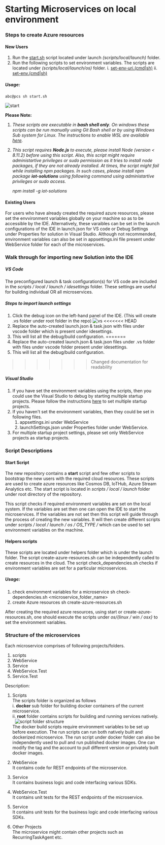 Starting Microservices on local environment
=====
### Steps to create Azure resources
#### New Users
1) Run the [start.sh](https://github.com/Azure/remote-monitoring-services-dotnet/blob/master/scripts/local/launch/start.sh) script located under launch *(scripts/local/launch)* folder.
2) Run the following scripts to set environment variables. The scripts are located under *(scripts/local/launch/os)* folder.
    i. [set-env-uri.(cmd|sh)](https://github.com/Azure/remote-monitoring-services-dotnet/tree/master/scripts/local/launch/os)
    ii. [set-env.(cmd|sh)](https://github.com/Azure/remote-monitoring-services-dotnet/tree/master/scripts/local/launch/os)

##### Usage:   
````
abc@pcs sh start.sh   
````
![start](https://user-images.githubusercontent.com/39531904/44435771-6ab08280-a566-11e8-93c9-e6f35e5df247.PNG)

**Please Note:**
1) *These scripts are executable in **bash shell only**. On windows these scripts can be run manually using Git Bash shell or by using Windows Sub system for Linux. The instructions to enable WSL are available* *[here](https://docs.microsoft.com/en-us/windows/wsl/install-win10).*

2) *This script requires **Node.js** to execute, please install Node (version < 8.11.2) before using this script. Also, this script might require administartive privileges or sudo permission as it tries to install node packages, if they are not already installed. At times, the script might fail while installing npm packages. In such cases, please install npm package **iot-solutions** using following command using administartive privileges or sudo access.*

    *npm install -g iot-solutions*
&nbsp; 

#### Existing Users
For users who have already created the required azure resources, please set the envvironment variables globally on your machine so as to be accessible by the IDE. Alternatively, these varaibles can be set in the launch configurations of the IDE in launch.json for VS code or Debug Settings under Properties for solution in Visual Studio. Although not recommended, environment variables can also be set in appsettings.ini file present under WebService folder for each of the microservices.

### Walk through for importing new Solution into the IDE
##### VS Code 
The preconfigured launch & task configuration(s) for VS code are included in the *scripts / local / launch / idesettings* folder. These settings are useful for building individual OR all microservices. 

##### Steps to import launch settings
1) Click the debug icon on the left-hand panel of the IDE. (This will create .vs folder under root folder in the repo) 
![vs](https://user-images.githubusercontent.com/39531904/44294751-611ad800-a251-11e8-8a14-7fc7bc3c6aed.PNG)
<<<<<<< HEAD
3) Replace the auto-created launch.json & task.json with files under vscode folder which is present under idesettings. 
4) This will list all the debug/build configuration. 
=======
2) Replace the auto-created launch.json & task.json files under .vs folder with files under vscode folder present under idesettings. 
3) This will list all the debug/build configuration. 
>>>>>>> Changed documentation for readability

##### Visual Studio
1) If you have set the environment variables using the scripts, then you could use the Visual Studio to debug by starting multiple startup projects. Please follow the instructions [here](https://msdn.microsoft.com/en-us/library/ms165413.aspx) to set multiple startup projects.
2) If you haven't set the environment variables, then they could be set in following files.
    1. appsettings.ini under WebService
    2. launchSettings.json under Properties folder under WebService.
3) For multiple startup project settings, please set only WebService projects as startup projects.   

### Script Descriptions
#### Start Script
The new repository contains a **start** script and few other scripts to bootstrap the new users with the required cloud resources. These scripts are used to create azure resources like Cosmos DB, IoTHub, Azure Stream Analytics etc. The start script is located in *scripts / local / launch* folder under root directory of the repository.

This script checks if required environment variables are set on the local system. If the variables are set then one can open the IDE to start the microservices. If the variables are not set then this script will guide through the process of creating the new variables. It will then create different scripts under *scripts / local / launch / os / OS_TYPE /* which can be used to set environment variables on the machine.


#### Helpers scripts
These scripts are located under helpers folder which is under the launch folder. The script create-azure-resources.sh can be independently called to create resources in the cloud. The script check_dependencies.sh checks if environment variables are set for a particular microservices.
##### Usage:
1) check environment variables for a microservice 
sh check-dependencies.sh <microservice_folder_name> 
2) create Azure resources 
sh create-azure-resources.sh

After creating the required azure resources, using start or create-azure-resources.sh, one should execute the scripts under *os/{linux / win / osx}* to set the environment variables. 

### Structure of the microservices
Each microservice comprises of following projects/folders. 
1) scripts 
2) WebService  
3) Service  
4) WebService.Test  
5) Service.Test

Description: 
1) Scripts  
The scripts folder is organized as follows\
i. **docker** sub folder for building docker containers of the current microservice.\
ii. **root** folder contains scripts for building and running services natively.\
&nbsp; 
![script folder structure](https://user-images.githubusercontent.com/39531904/44290937-10df4e00-a230-11e8-9cd4-a9c0644e166b.PNG "Caption")\
The docker build scripts require environment variables to be set up before execution. The run scripts can run both natively built and dockerized microservice. The run script under docker folder can also be independently used to pull and run published docker images. One can modify the tag and the account to pull different version or privately built docker images.
&nbsp; 

2) WebService  
It contains code for REST endpoints of the microservice.
&nbsp;  

3) Service  
It contains business logic and code interfacing various SDKs. 
&nbsp;

4) WebService.Test  
It contains unit tests for the REST endpoints of the microservice. 
&nbsp; 

5) Service  
It contains unit tests for the business logic and code interfacing various SDKs.
&nbsp;  

6) Other Projects  
The microservice might contain other projects such as RecurringTaskAgent etc.